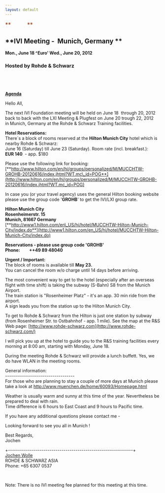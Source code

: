 ```yaml
---
layout: default
---
```

<div id="rightCol0">

<span style="font-size:14.0pt;color:#993300"> **          ** </span>

## **IVI Meeting -  Munich, Germany **  
**Mon., June 18 ^Euro' Wed., June 20, 2012**

### Hosted by Rohde & Schwarz  
  

##  

**[Agenda](June%202012%20Agenda%20-%20IVI.pdf)**

Hello All,  
  
The next IVI Foundation meeting will be held on June 18  through 20,
2012 back to back with the LXI Meeting & Plugfest on June 20 trough 22,
2012  
in Munich, Germany at the Rohde & Schwarz Training facilities.  
  
**Hotel Reservations:**  
There\`s a block of rooms reserved at the **Hilton Munich City** hotel
which is nearby Rohde & Schwarz:  
June 16 (Saturday) till June 23 (Saturday). Room rate (incl.
breakfast.):   **EUR 140**  - app. $180  
  
Please use the following link for booking:  
[**http://www.hilton.com/en/hi/groups/personalized/M/MUCCHTW-GROHB-20120616/index.jhtml?WT.mc\_id=POG**](http://www.hilton.com/en/hi/groups/personalized/M/MUCCHTW-GROHB-20120616/index.jhtml?WT.mc_id=POG)  
  
In case you (or your travel agency) uses the general Hilton booking
website please use the group code '**GROHB**' to get the IVI/LXI group
rate.  
  
**Hilton Munich City  
Rosenheimerstr. 15  
Munich, 81667 Germany**  
[**http://www1.hilton.com/en\_US/hi/hotel/MUCCHTW-Hilton-Munich-City/index.do**](http://www1.hilton.com/en_US/hi/hotel/MUCCHTW-Hilton-Munich-City/index.do)  
  
**Reservations - please use group code 'GROHB'**  
**Phone:         ++49 89 48040**  
  
  
**Urgent / Important:**  
The block of rooms is available till **May 23.**  
You can cancel the room w/o charge until 14 days before arriving.  
  
The most convenient way to get to the hotel (especially after an
overseas flight with time shift) is taking the subway (S-Bahn) S8 from
the Munich Airport.  
The train station is "Rosenheimer Platz" - it's an app. 30 min ride from
the airport.  
A sign leads you from the station up to the Hilton Munich City.  
  
To get to Rohde & Schwarz from the Hilton is just one station by
subway  
(from Rosenheimer Str. to Ostbahnhof - app. 1 mile). See the map at the
R\&S Web page:
[http://www.rohde-schwarz.com](http://www.rohde-schwarz.com/)  
  
I will pick you up at the hotel to guide you to the R\&S training
facilities every morning at 8:00 am, starting with Monday, June 18.  
  
During the meeting Rohde & Schwarz will provide a lunch buffett. Yes, we
do have WLAN in the meeting rooms.  
  
General information:  
\-----------------------------------  
For those who are planning to stay a couple of more days at Munich
please take a look at
<http://www.muenchen.de/home/60093/Homepage.html>  
  
Weather is usually warm and sunny at this time of the year. Nevertheless
be prepared to deal with rain.  
Time difference is 6 hours to East Coast and 9 hours to Pacific time.  
  
If you have any additional questions please contact me -  
  
Looking forward to see you all in Munich \!  
  
  
Best Regards,  
Jochen  
  
\+---------------------------------------------------------------+  
[Jochen Wolle](mailto:jochen.wolle@rohde-schwarz.com)  
ROHDE & SCHWARZ ASIA  
Phone: +65 6307 0537  
  
  

 

Note: There is no IVI meeting fee planned for this meeting at this time.

 

##  

 

  

 

 

 

<span style="font-size:10.0pt;font-family:&quot;Arial&quot;,&quot;sans-serif&quot;">  
  
</span>

 

 

</div>

